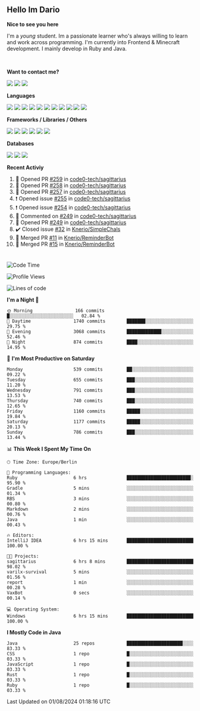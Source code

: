 <h2>Hello Im Dario</h2>

**Nice to see you here**

I'm a *young* student. Im a passionate learner who's always willing to learn and work across
programming. I'm currently into Frontend & Minecraft development. I mainly develop in Ruby and Java.

<br/>

**Want to contact me?**

<a href="https://github.com/knerio"><img src="https://img.shields.io/badge/-Github-blue?style=for-the-badge&logo=github&logoColor=white"/></a> <a href="https://discord.com/users/639416958923702292"><img src="https://img.shields.io/badge/-knerio-blue?style=for-the-badge&logo=discord&logoColor=white"/></a> <a href="https://twitch.tv/dopalos_"><img src="https://img.shields.io/badge/-twitch-blue?style=for-the-badge&logo=twitch&logoColor=white"/></a>

**Languages**

<img src="https://img.shields.io/badge/-HTML-blue?style=for-the-badge&logo=html5&logoColor=white"/> <img src="https://img.shields.io/badge/-CSS-blue?style=for-the-badge&logo=CSS3&logoColor=white"/> <img src="https://img.shields.io/badge/-Javascript-blue?style=for-the-badge&logo=javascript&logoColor=white"/> <img src="https://img.shields.io/badge/-Typescript-blue?style=for-the-badge&logo=TypeScript&logoColor=white"/> <img src="https://img.shields.io/badge/-Java-blue?style=for-the-badge&logo=java&logoColor=white"/> <img src="https://img.shields.io/badge/-Kotlin-blue?style=for-the-badge&logo=kotlin&logoColor=white"/> <img src="https://img.shields.io/badge/-SQL-blue?style=for-the-badge&logo=MYSQL&logoColor=white"/> <img src="https://img.shields.io/badge/-Markdown-blue?style=for-the-badge&logo=Markdown&logoColor=white"/> <img src="https://img.shields.io/badge/-JSON-blue?style=for-the-badge&logo=JSON&logoColor=white"/> <img src="https://img.shields.io/badge/-Git-blue?style=for-the-badge&logo=Git&logoColor=white"/> <img src="https://img.shields.io/badge/-Ruby-blue?style=for-the-badge&logo=Ruby&logoColor=white"/>
<br/>

 **Frameworks / Libraries / Others**

<img src="https://img.shields.io/badge/-Bootstrap-blue?style=for-the-badge&logo=Bootstrap&logoColor=white"/> <img src="https://img.shields.io/badge/-Node.JS-blue?style=for-the-badge&logo=node.js&logoColor=white"/> <img src="https://img.shields.io/badge/-React-blue?style=for-the-badge&logo=React&logoColor=white"/> <img src="https://img.shields.io/badge/-Express-blue?style=for-the-badge&logo=Express&logoColor=white"/> <img src="https://img.shields.io/badge/-Next.Js-blue?style=for-the-badge&logo=Next.Js&logoColor=white"/> <img src="https://img.shields.io/badge/-Ruby_On_Rails-blue?style=for-the-badge&logo=ruby-on-rails&logoColor=white"/>

**Databases**

<img src="https://img.shields.io/badge/-MongoDB-blue?style=for-the-badge&logo=mongodb&logoColor=white"/> <img src="https://img.shields.io/badge/-MariaDB-blue?style=for-the-badge&logo=MariaDB&logoColor=white"/>
<img src="https://img.shields.io/badge/-PostgreSQL-blue?style=for-the-badge&logo=PostgreSQl&logoColor=white"/>

**Recent Activiy**

<!--RECENT_ACTIVITY:start-->
1. 💪 Opened PR [#259](https://github.com/code0-tech/sagittarius/pull/259) in [code0-tech/sagittarius](https://github.com/code0-tech/sagittarius)<br>
2. 💪 Opened PR [#258](https://github.com/code0-tech/sagittarius/pull/258) in [code0-tech/sagittarius](https://github.com/code0-tech/sagittarius)<br>
3. 💪 Opened PR [#257](https://github.com/code0-tech/sagittarius/pull/257) in [code0-tech/sagittarius](https://github.com/code0-tech/sagittarius)<br>
4. ❗️ Opened issue [#255](https://github.com/code0-tech/sagittarius/issues/255) in [code0-tech/sagittarius](https://github.com/code0-tech/sagittarius)<br>
5. ❗️ Opened issue [#254](https://github.com/code0-tech/sagittarius/issues/254) in [code0-tech/sagittarius](https://github.com/code0-tech/sagittarius)<br>
6. 💬 Commented on [#249](https://github.com/code0-tech/sagittarius/pull/249#discussion_r1698811526) in [code0-tech/sagittarius](https://github.com/code0-tech/sagittarius)<br>
7. 💪 Opened PR [#249](https://github.com/code0-tech/sagittarius/pull/249) in [code0-tech/sagittarius](https://github.com/code0-tech/sagittarius)<br>
8. ✔️ Closed issue [#32](https://github.com/Knerio/SimpleChals/issues/32) in [Knerio/SimpleChals](https://github.com/Knerio/SimpleChals)<br>
9. 🎉 Merged PR [#11](https://github.com/Knerio/ReminderBot/pull/11) in [Knerio/ReminderBot](https://github.com/Knerio/ReminderBot)<br>
10. 🎉 Merged PR [#15](https://github.com/Knerio/ReminderBot/pull/15) in [Knerio/ReminderBot](https://github.com/Knerio/ReminderBot)<br>
<!--RECENT_ACTIVITY:end-->
 
#

<!--START_SECTION:waka-->
![Code Time](http://img.shields.io/badge/Code%20Time-491%20hrs%2015%20mins-blue)

![Profile Views](http://img.shields.io/badge/Profile%20Views-0-blue)

![Lines of code](https://img.shields.io/badge/From%20Hello%20World%20I%27ve%20Written-250.3%20thousand%20lines%20of%20code-blue)

**I'm a Night 🦉** 

```text
🌞 Morning                166 commits         █░░░░░░░░░░░░░░░░░░░░░░░░   02.84 % 
🌆 Daytime                1740 commits        ███████░░░░░░░░░░░░░░░░░░   29.75 % 
🌃 Evening                3068 commits        █████████████░░░░░░░░░░░░   52.46 % 
🌙 Night                  874 commits         ████░░░░░░░░░░░░░░░░░░░░░   14.95 % 
```
📅 **I'm Most Productive on Saturday** 

```text
Monday                   539 commits         ██░░░░░░░░░░░░░░░░░░░░░░░   09.22 % 
Tuesday                  655 commits         ███░░░░░░░░░░░░░░░░░░░░░░   11.20 % 
Wednesday                791 commits         ███░░░░░░░░░░░░░░░░░░░░░░   13.53 % 
Thursday                 740 commits         ███░░░░░░░░░░░░░░░░░░░░░░   12.65 % 
Friday                   1160 commits        █████░░░░░░░░░░░░░░░░░░░░   19.84 % 
Saturday                 1177 commits        █████░░░░░░░░░░░░░░░░░░░░   20.13 % 
Sunday                   786 commits         ███░░░░░░░░░░░░░░░░░░░░░░   13.44 % 
```


📊 **This Week I Spent My Time On** 

```text
🕑︎ Time Zone: Europe/Berlin

💬 Programming Languages: 
Ruby                     6 hrs               ████████████████████████░   95.90 % 
Gradle                   5 mins              ░░░░░░░░░░░░░░░░░░░░░░░░░   01.34 % 
RBS                      3 mins              ░░░░░░░░░░░░░░░░░░░░░░░░░   00.80 % 
Markdown                 2 mins              ░░░░░░░░░░░░░░░░░░░░░░░░░   00.76 % 
Java                     1 min               ░░░░░░░░░░░░░░░░░░░░░░░░░   00.43 % 

🔥 Editors: 
IntelliJ IDEA            6 hrs 15 mins       █████████████████████████   100.00 % 

🐱‍💻 Projects: 
sagittarius              6 hrs 8 mins        █████████████████████████   98.02 % 
varilx-survival          5 mins              ░░░░░░░░░░░░░░░░░░░░░░░░░   01.56 % 
report                   1 min               ░░░░░░░░░░░░░░░░░░░░░░░░░   00.28 % 
VaxBot                   0 secs              ░░░░░░░░░░░░░░░░░░░░░░░░░   00.14 % 

💻 Operating System: 
Windows                  6 hrs 15 mins       █████████████████████████   100.00 % 
```

**I Mostly Code in Java** 

```text
Java                     25 repos            █████████████████████░░░░   83.33 % 
CSS                      1 repo              █░░░░░░░░░░░░░░░░░░░░░░░░   03.33 % 
JavaScript               1 repo              █░░░░░░░░░░░░░░░░░░░░░░░░   03.33 % 
Rust                     1 repo              █░░░░░░░░░░░░░░░░░░░░░░░░   03.33 % 
Ruby                     1 repo              █░░░░░░░░░░░░░░░░░░░░░░░░   03.33 % 
```




 Last Updated on 01/08/2024 01:18:16 UTC
<!--END_SECTION:waka-->

